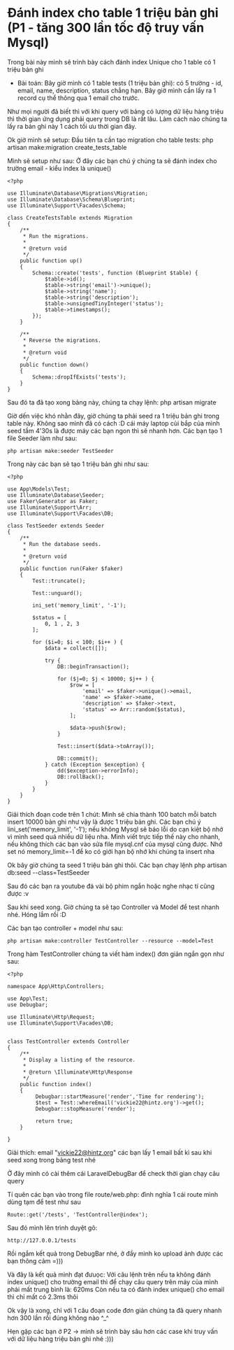 # Đánh index cho table 1 triệu bản ghi (P1 - tăng 300 lần tốc độ truy vấn Mysql)

Trong bài này mình sẽ trình bày cách đánh index Unique cho 1 table có 1 triệu bản ghi

- Bài toán: Bây giờ mình có 1 table tests (1 triệu bản ghi): có 5 trường - id, email, name, description, status chẳng hạn. Bây giờ mình cần lấy ra 1 record cụ thể thông qua 1 email cho trước.

Như mọi người đã biết thì với khi query với bảng có lượng dữ liệu hàng triệu thì thời gian ứng dụng phải query trong DB là rất lâu. Làm cách nào chúng ta lấy ra bản ghi này 1 cách tối ưu thời gian đây.

Ok giờ mình sẽ setup: 
Đầu tiên ta cần tạo migration cho table tests: php artisan make:migration create_tests_table

Mình sẽ setup như sau: Ở đây các bạn chú ý chúng ta sẽ đánh index cho trường email - kiểu index là unique()

```
<?php

use Illuminate\Database\Migrations\Migration;
use Illuminate\Database\Schema\Blueprint;
use Illuminate\Support\Facades\Schema;

class CreateTestsTable extends Migration
{
    /**
     * Run the migrations.
     *
     * @return void
     */
    public function up()
    {
        Schema::create('tests', function (Blueprint $table) {
            $table->id();
            $table->string('email')->unique();
            $table->string('name');
            $table->string('description');
            $table->unsignedTinyInteger('status');
            $table->timestamps();
        });
    }

    /**
     * Reverse the migrations.
     *
     * @return void
     */
    public function down()
    {
        Schema::dropIfExists('tests');
    }
}
```

Sau đó ta đã tạo xong bảng này, chúng ta chạy lệnh: php artisan migrate 

Giờ dến việc khó nhằn đây, giờ chúng ta phải seed ra 1 triệu bản ghi trong table này. Không sao mình đã có cách :D cái máy laptop cùi bắp của mình seed tầm 4'30s là được máy các bạn ngon thì sẽ nhanh hơn. Các bạn tạo 1 file Seeder làm như sau: 

```
php artisan make:seeder TestSeeder
```

Trong này các bạn sẽ tạo 1 triệu bản ghi như sau:

```
<?php

use App\Models\Test;
use Illuminate\Database\Seeder;
use Faker\Generator as Faker;
use Illuminate\Support\Arr;
use Illuminate\Support\Facades\DB;

class TestSeeder extends Seeder
{
    /**
     * Run the database seeds.
     *
     * @return void
     */
    public function run(Faker $faker)
    {
        Test::truncate();

        Test::unguard();

        ini_set('memory_limit', '-1');

        $status = [
            0, 1 , 2, 3
        ];
        
        for ($i=0; $i < 100; $i++ ) {
            $data = collect([]);

            try {
                DB::beginTransaction();

                for ($j=0; $j < 10000; $j++ ) {
                    $row = [
                        'email' => $faker->unique()->email,
                        'name' => $faker->name,
                        'description' => $faker->text,
                        'status' => Arr::random($status),
                    ];
                    
                    $data->push($row);
                }

                Test::insert($data->toArray());

                DB::commit();
            } catch (Exception $exception) {
                dd($exception->errorInfo);
                DB::rollBack();
            }
        }
    }
}
```

Giải thích đoạn code trên 1 chút: Mình sẽ chia thành 100 batch mỗi batch insert 10000 bản ghi như vậy là được 1 triệu bản ghi. Các bạn chú ý lini_set('memory_limit', '-1'); nếu không Mysql sẽ báo lỗi do cạn kiệt bộ nhớ vì mình seed quá nhiều dữ liệu nha. Mình viết trực tiếp thế này cho nhanh, nếu không thích các bạn vào sửa file mysql.cnf của mysql cũng được. Nhớ set nó memory_limit=-1 để ko có giới hạn bộ nhớ khi chúng ta insert nha


Ok bây giờ chúng ta seed 1 triệu bản ghi thôi. Các bạn chạy lệnh php artisan db:seed --class=TestSeeder

Sau đó các bạn ra youtube đá vài bộ phim ngắn hoặc nghe nhạc tí cũng được :v

Sau khi seed xong. Giờ chúng ta sẽ tạo Controller và Model để test nhanh nhé. Hóng lắm rồi :D

Các bạn tạo controller + model như sau: 

```
php artisan make:controller TestController --resource --model=Test
```

Trong hàm TestController chúng ta viết hàm index() đơn giản ngắn gọn như sau:

```
<?php

namespace App\Http\Controllers;

use App\Test;
use Debugbar;

use Illuminate\Http\Request;
use Illuminate\Support\Facades\DB;


class TestController extends Controller
{
    /**
     * Display a listing of the resource.
     *
     * @return \Illuminate\Http\Response
     */
    public function index()
    {
         Debugbar::startMeasure('render','Time for rendering');
         $test = Test::whereEmail('vickie22@hintz.org')->get();
         Debugbar::stopMeasure('render');

         return true;
    }

}
```

Giải thích: email "vickie22@hintz.org" các bạn lấy 1 email bất kì sau khi seed xong trong bảng test nhé

Ở đây mình có cài thêm cái LaravelDebugBar để check thời gian chạy câu query

Tí quên các bạn vào trong file route/web.php: đình nghĩa 1 cái route mình dùng tạm để test như sau

```
Route::get('/tests', 'TestController@index');
```

Sau đó mình lên trình duyệt gõ: 
```
http://127.0.0.1/tests
```

Rồi ngắm kết quả trong DebugBar nhé, ở đầy mình ko upload ảnh được các bạn thông cảm =)))

Và đây là kết quả mình đạt đưuọc:
Với câu lệnh trên nếu ta không đánh index unique() cho trường email thì để chạy câu query trên máy của mình phải mất trung bình là: 620ms
Còn nếu ta có đánh index unique() cho email thì chỉ mất có 2.3ms thôi

Ok vậy là xong, chỉ với 1 câu đoạn code đơn giản chúng ta đã query nhanh hơn 300 lần rồi đúng không nào ^_^

Hẹn gặp các bạn ở P2 -> mình sẽ trình bày sâu hơn các case khi truy vấn với dữ liệu hàng triệu bản ghi nhé :)))














